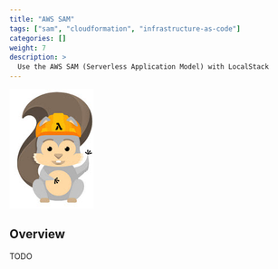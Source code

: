 ```yaml
---
title: "AWS SAM"
tags: ["sam", "cloudformation", "infrastructure-as-code"]
categories: []
weight: 7
description: >
  Use the AWS SAM (Serverless Application Model) with LocalStack
---
```


![AWS SAM](aws-sam-logo.jpg)

## Overview

TODO
